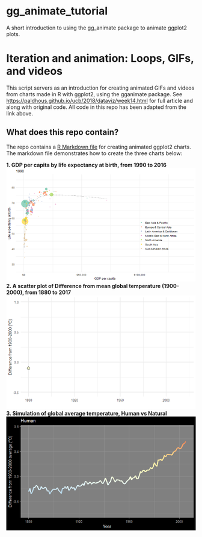 # gg_animate_tutorial
A short introduction to using the gg_animate package to animate ggplot2 plots. 

# Iteration and animation: Loops, GIFs, and videos

This script servers as an introduction for creating animated GIFs and videos from charts made in R with ggplot2, using the gganimate package. See <https://paldhous.github.io/ucb/2018/dataviz/week14.html> for full article and along with original code.
All code in this repo has been adapted from the link above.

## What does this repo contain?

The repo contains a [R Markdown file](gg_animate.rmd) for creating animated ggplot2 charts. The markdown file demonstrates how to create the three charts below:

**1. GDP per capita by life expectancy at birth, from 1990 to 2016 ![Nations plot](animations/nations.gif)**
**2. A scatter plot of Difference from mean global temperature (1900-2000), from 1880 to 2017 ![Scatter plot](animations/warming_points.gif)**
**3. Simulation of global average temperature, Human vs Natural ![Line chart](animations/simulations.gif)**

